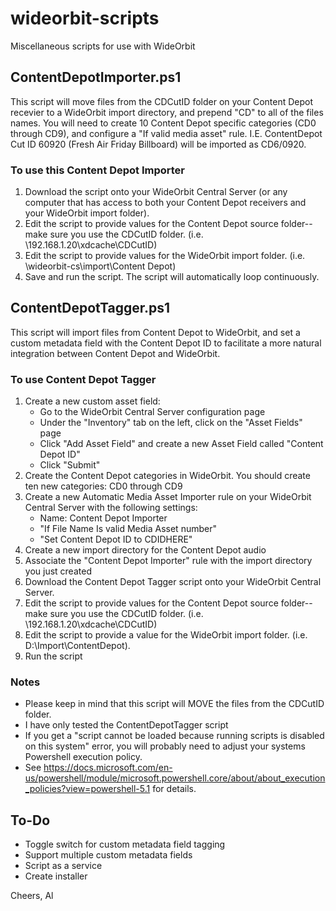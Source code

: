 # wideorbit-scripts

Miscellaneous scripts for use with WideOrbit

## ContentDepotImporter.ps1

This script will move files from the CDCutID folder on your Content Depot recevier to a WideOrbit import directory, and prepend "CD" to all of the files names. You will need to create 10 Content Depot specific categories (CD0 through CD9), and configure a "If valid media asset" rule. I.E. ContentDepot Cut ID 60920 (Fresh Air Friday Billboard) will be imported as CD6/0920. 

### To use this Content Depot Importer

1. Download the script onto your WideOrbit Central Server (or any computer that has access to both your Content Depot receivers and your WideOrbit import folder). 
2. Edit the script to provide values for the Content Depot source folder--make sure you use the CDCutID folder. (i.e. \\192.168.1.20\xdcache\CDCutID)
3. Edit the script to provide values for the WideOrbit import folder. (i.e. \\wideorbit-cs\import\Content Depot)
4. Save and run the script. The script will automatically loop continuously. 

## ContentDepotTagger.ps1

This script will import files from Content Depot to WideOrbit, and set a custom metadata field with the Content Depot ID to facilitate a more natural integration between Content Depot and WideOrbit. 

### To use Content Depot Tagger

1. Create a new custom asset field:
    - Go to the WideOrbit Central Server configuration page
    - Under the "Inventory" tab on the left, click on the "Asset Fields" page
    - Click "Add Asset Field" and create a new Asset Field called "Content Depot ID"
    - Click "Submit"
2. Create the Content Depot categories in WideOrbit. You should create ten new categories: CD0 through CD9
3. Create a new Automatic Media Asset Importer  rule on your WideOrbit Central Server with the following settings:
    - Name: Content Depot Importer
    - "If File Name Is valid Media Asset number"
    - "Set Content Depot ID to CDIDHERE"
4. Create a new import directory for the Content Depot audio
5. Associate the "Content Depot Importer" rule with the import directory you just created
6. Download the Content Depot Tagger script onto your WideOrbit Central Server.
7. Edit the script to provide values for the Content Depot source folder--make sure you use the CDCutID folder. (i.e. \\192.168.1.20\xdcache\CDCutID)
8. Edit the script to provide a value for the WideOrbit import folder. (i.e. D:\Import\ContentDepot). 
9. Run the script


### Notes

- Please keep in mind that this script will MOVE the files from the CDCutID folder.
- I have only tested the ContentDepotTagger script 
- If you get a "script cannot be loaded because running scripts is disabled on this system" error, you will probably need to adjust your systems Powershell execution policy. 
- See https://docs.microsoft.com/en-us/powershell/module/microsoft.powershell.core/about/about_execution_policies?view=powershell-5.1 for details.

## To-Do

- Toggle switch for custom metadata field tagging
- Support multiple custom metadata fields
- Script as a service
- Create installer

Cheers,
Al
